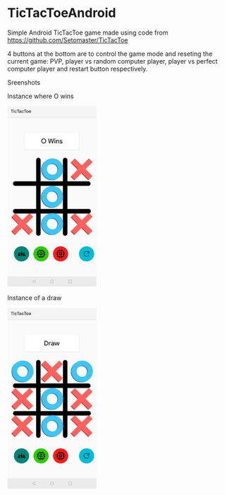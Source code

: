 # TicTacToeAndroid
Simple Android TicTacToe game made using code from https://github.com/Setomaster/TicTacToe



4 buttons at the bottom are to control the game mode and reseting the current game: PVP, player vs random computer player, player vs perfect computer player and restart button respectively.


Sreenshots

Instance where O wins

<img src="screenshots/screenshot1.jpg" width="40%">

Instance of a draw

<img src="screenshots/screenshot2.jpg" width="40%">

